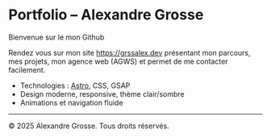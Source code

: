 # Portfolio – Alexandre Grosse

Bienvenue sur le mon Github

Rendez vous sur mon site https://grssalex.dev présentant mon parcours, mes projets, mon agence web (AGWS) et permet de me contacter facilement.

- Technologies : [Astro](https://astro.build/), CSS, GSAP
- Design moderne, responsive, thème clair/sombre
- Animations et navigation fluide

---

© 2025 Alexandre Grosse. Tous droits réservés.
